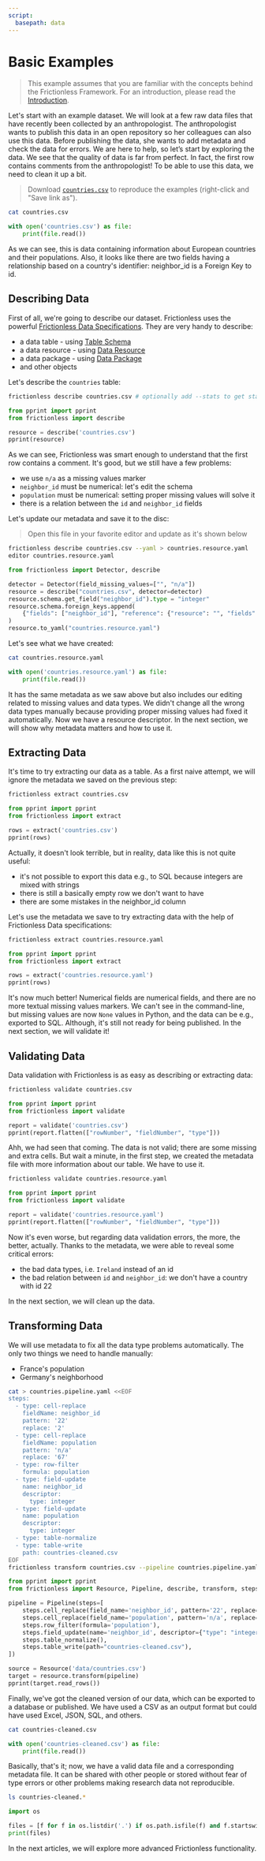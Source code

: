 ```yaml
---
script:
  basepath: data
---
```


# Basic Examples

> This example assumes that you are familiar with the concepts behind the Frictionless Framework. For an introduction, please read the [Introduction](introduction.md).

Let's start with an example dataset. We will look at a few raw data files that have recently been collected by an anthropologist. The anthropologist wants to publish this data in an open repository so her colleagues can also use this data. Before publishing the data, she wants to add metadata and check the data for errors. We are here to help, so let’s start by exploring the data. We see that the quality of data is far from perfect. In fact, the first row contains comments from the anthropologist! To be able to use this data, we need to clean it up a bit.

> Download [`countries.csv`](https://raw.githubusercontent.com/frictionlessdata/frictionless-py/master/data/countries.csv) to reproduce the examples (right-click and "Save link as").

```bash script tabs=CLI
cat countries.csv
```

```python script tabs=Python
with open('countries.csv') as file:
    print(file.read())
```

As we can see, this is data containing information about European countries and their populations. Also, it looks like there are two fields having a relationship based on a country's identifier: neighbor_id is a Foreign Key to id.

## Describing Data

First of all, we're going to describe our dataset. Frictionless uses the powerful [Frictionless Data Specifications](https://specs.frictionlessdata.io/). They are very handy to describe:
- a data table - using [Table Schema](https://specs.frictionlessdata.io/table-schema/)
- a data resource - using [Data Resource](https://specs.frictionlessdata.io/data-resource/)
- a data package - using [Data Package](https://specs.frictionlessdata.io/data-package/)
- and other objects

Let's describe the `countries` table:

```bash script tabs=CLI output=yaml
frictionless describe countries.csv # optionally add --stats to get statistics
```

```python script tabs=Python output=python
from pprint import pprint
from frictionless import describe

resource = describe('countries.csv')
pprint(resource)
```

As we can see, Frictionless was smart enough to understand that the first row contains a comment. It's good, but we still have a few problems:
- we use `n/a` as a missing values marker
- `neighbor_id` must be numerical: let's edit the schema
- `population` must be numerical: setting proper missing values will solve it
- there is a relation between the `id` and `neighbor_id` fields

Let's update our metadata and save it to the disc:

> Open this file in your favorite editor and update as it's shown below

```bash tabs=CLI
frictionless describe countries.csv --yaml > countries.resource.yaml
editor countries.resource.yaml
```

```python script tabs=Python
from frictionless import Detector, describe

detector = Detector(field_missing_values=["", "n/a"])
resource = describe("countries.csv", detector=detector)
resource.schema.get_field("neighbor_id").type = "integer"
resource.schema.foreign_keys.append(
    {"fields": ["neighbor_id"], "reference": {"resource": "", "fields": ["id"]}}
)
resource.to_yaml("countries.resource.yaml")
```

Let's see what we have created:

```bash script tabs=CLI output=yaml
cat countries.resource.yaml
```

```python script tabs=Python output=yaml
with open('countries.resource.yaml') as file:
    print(file.read())
```

It has the same metadata as we saw above but also includes our editing related to missing values and data types. We didn't change all the wrong data types manually because providing proper missing values had fixed it automatically. Now we have a resource descriptor. In the next section, we will show why metadata matters and how to use it.

## Extracting Data

It's time to try extracting our data as a table. As a first naive attempt, we will ignore the metadata we saved on the previous step:

```bash script tabs=CLI
frictionless extract countries.csv
```

```python script tabs=Python output=python
from pprint import pprint
from frictionless import extract

rows = extract('countries.csv')
pprint(rows)
```

Actually, it doesn't look terrible, but in reality, data like this is not quite useful:
- it's not possible to export this data e.g., to SQL because integers are mixed with strings
- there is still a basically empty row we don't want to have
- there are some mistakes in the neighbor_id column

Let's use the metadata we save to try extracting data with the help of Frictionless Data specifications:

```bash script tabs=CLI
frictionless extract countries.resource.yaml
```

```python script tabs=Python output=python
from pprint import pprint
from frictionless import extract

rows = extract('countries.resource.yaml')
pprint(rows)
```

It's now much better! Numerical fields are numerical fields, and there are no more textual missing values markers. We can't see in the command-line, but missing values are now `None` values in Python, and the data can be e.g., exported to SQL. Although, it's still not ready for being published. In the next section, we will validate it!

## Validating Data

Data validation with Frictionless is as easy as describing or extracting data:

```bash script tabs=CLI
frictionless validate countries.csv
```

```python script tabs=Python output=python
from pprint import pprint
from frictionless import validate

report = validate('countries.csv')
pprint(report.flatten(["rowNumber", "fieldNumber", "type"]))
```

Ahh, we had seen that coming. The data is not valid; there are some missing and extra cells. But wait a minute, in the first step, we created the metadata file with more information about our table. We have to use it.

```bash script tabs=CLI
frictionless validate countries.resource.yaml
```

```python script tabs=Python output=python
from pprint import pprint
from frictionless import validate

report = validate('countries.resource.yaml')
pprint(report.flatten(["rowNumber", "fieldNumber", "type"]))
```

Now it's even worse, but regarding data validation errors, the more, the better, actually. Thanks to the metadata, we were able to reveal some critical errors:
- the bad data types, i.e. `Ireland` instead of an id
- the bad relation between `id` and `neighbor_id`: we don't have a country with id 22

In the next section, we will clean up the data.

## Transforming Data

We will use metadata to fix all the data type problems automatically. The only two things we need to handle manually:
- France's population
- Germany's neighborhood

```bash script tabs=CLI
cat > countries.pipeline.yaml <<EOF
steps:
  - type: cell-replace
    fieldName: neighbor_id
    pattern: '22'
    replace: '2'
  - type: cell-replace
    fieldName: population
    pattern: 'n/a'
    replace: '67'
  - type: row-filter
    formula: population
  - type: field-update
    name: neighbor_id
    descriptor:
      type: integer
  - type: field-update
    name: population
    descriptor:
      type: integer
  - type: table-normalize
  - type: table-write
    path: countries-cleaned.csv
EOF
frictionless transform countries.csv --pipeline countries.pipeline.yaml
```

```python script tabs=Python output=Python
from pprint import pprint
from frictionless import Resource, Pipeline, describe, transform, steps

pipeline = Pipeline(steps=[
    steps.cell_replace(field_name='neighbor_id', pattern='22', replace='2'),
    steps.cell_replace(field_name='population', pattern='n/a', replace='67'),
    steps.row_filter(formula='population'),
    steps.field_update(name='neighbor_id', descriptor={"type": "integer"}),
    steps.table_normalize(),
    steps.table_write(path="countries-cleaned.csv"),
])

source = Resource('data/countries.csv')
target = resource.transform(pipeline)
pprint(target.read_rows())
```

Finally, we've got the cleaned version of our data, which can be exported to a database or published. We have used a CSV as an output format but could have used Excel, JSON, SQL, and others.


```bash script tabs=CLI
cat countries-cleaned.csv
```

```python script tabs=Python
with open('countries-cleaned.csv') as file:
    print(file.read())
```

Basically, that's it; now, we have a valid data file and a corresponding metadata file. It can be shared with other people or stored without fear of type errors or other problems making research data not reproducible.

```bash script tabs=CLI
ls countries-cleaned.*
```

```python script tabs=Python
import os

files = [f for f in os.listdir('.') if os.path.isfile(f) and f.startswith('countries-cleaned.')]
print(files)
```

In the next articles, we will explore more advanced Frictionless functionality.
